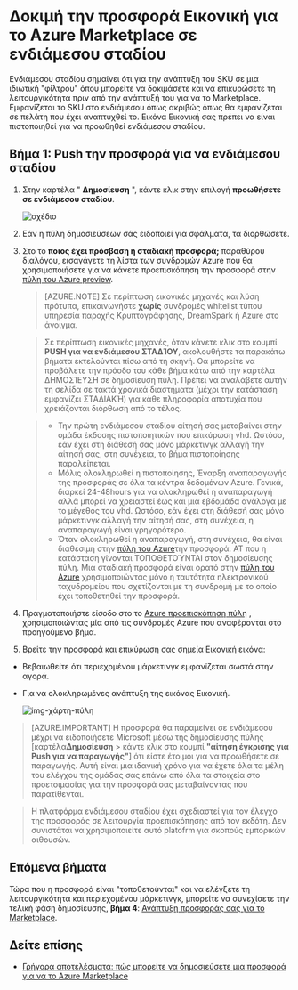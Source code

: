 <properties
   pageTitle="Δοκιμάστε την προσφορά Εικονική για το Marketplace | Microsoft Azure"
   description="Κατανόηση πώς μπορείτε να δοκιμάσετε την εικόνα σας Εικονική για το Azure Marketplace."
   services="marketplace-publishing"
   documentationCenter=""
   authors="HannibalSII"
   manager="hascipio"
   editor=""/>

<tags
   ms.service="marketplace"
   ms.devlang="na"
   ms.topic="article"
   ms.tgt_pltfrm="na"
   ms.workload="na"
   ms.date="08/01/2016"
   ms.author="hascipio" />

# <a name="test-your-vm-offer-for-the-azure-marketplace-in-staging"></a>Δοκιμή την προσφορά Εικονική για το Azure Marketplace σε ενδιάμεσου σταδίου

Ενδιάμεσου σταδίου σημαίνει ότι για την ανάπτυξη του SKU σε μια ιδιωτική "φίλτρου" όπου μπορείτε να δοκιμάσετε και να επικυρώσετε τη λειτουργικότητα πριν από την ανάπτυξή του για να το Marketplace. Εμφανίζεται το SKU στο ενδιάμεσου όπως ακριβώς όπως θα εμφανίζεται σε πελάτη που έχει αναπτυχθεί το. Εικόνα Εικονική σας πρέπει να είναι πιστοποιηθεί για να προωθηθεί ενδιάμεσου σταδίου.

## <a name="step-1-push-your-offer-to-staging"></a>Βήμα 1: Push την προσφορά για να ενδιάμεσου σταδίου

1. Στην καρτέλα " **Δημοσίευση** ", κάντε κλικ στην επιλογή **προωθήσετε σε ενδιάμεσου σταδίου**.

    ![σχέδιο](media/marketplace-publishing-vm-image-test-in-staging/vm-image-push-to-staging.png)

2. Εάν η πύλη δημοσιεύσεων σάς ειδοποιεί για σφάλματα, τα διορθώσετε.
3.  Στο το **ποιος έχει πρόσβαση η σταδιακή προσφορά;** παραθύρου διαλόγου, εισαγάγετε τη λίστα των συνδρομών Azure που θα χρησιμοποιήσετε για να κάνετε προεπισκόπηση την προσφορά στην [πύλη του Azure preview](https://portal.azure.com).

    >[AZURE.NOTE] Σε περίπτωση εικονικές μηχανές και λύση πρότυπα, επικοινωνήστε **χωρίς** συνδρομές whitelist τύπου υπηρεσία παροχής Κρυπτογράφησης, DreamSpark ή Azure στο άνοιγμα.


    > Σε περίπτωση εικονικές μηχανές, όταν κάνετε κλικ στο κουμπί **PUSH για να ενδιάμεσου ΣΤΑΔΊΟΥ**, ακολουθήστε τα παρακάτω βήματα εκτελούνται πίσω από τη σκηνή. Θα μπορείτε να προβάλετε την πρόοδο του κάθε βήμα κάτω από την καρτέλα ΔΗΜΟΣΊΕΥΣΗ σε δημοσίευση πύλη. Πρέπει να αναλάβετε αυτήν τη σελίδα σε τακτά χρονικά διαστήματα (μέχρι την κατάσταση εμφανίζει ΣΤΑΔΙΑΚΉ) για κάθε πληροφορία αποτυχία που χρειάζονται διόρθωση από το τέλος.

    > - Την πρώτη ενδιάμεσου σταδίου αίτησή σας μεταβαίνει στην ομάδα έκδοσης πιστοποιητικών που επικύρωση vhd. Ωστόσο, εάν έχει στη διάθεσή σας μόνο μάρκετινγκ αλλαγή την αίτησή σας, στη συνέχεια, το βήμα πιστοποίησης παραλείπεται.
    > - Μόλις ολοκληρωθεί η πιστοποίησης, Έναρξη αναπαραγωγής της προσφοράς σε όλα τα κέντρα δεδομένων Azure. Γενικά, διαρκεί 24-48hours για να ολοκληρωθεί η αναπαραγωγή αλλά μπορεί να χρειαστεί έως και μια εβδομάδα ανάλογα με το μέγεθος του vhd. Ωστόσο, εάν έχει στη διάθεσή σας μόνο μάρκετινγκ αλλαγή την αίτησή σας, στη συνέχεια, η αναπαραγωγή είναι γρηγορότερο.
    > - Όταν ολοκληρωθεί η αναπαραγωγή, στη συνέχεια, θα είναι διαθέσιμη στην [πύλη του Azure](http:/portal.azure.com)την προσφορά. AT που η κατάσταση γίνονται ΤΟΠΟΘΕΤΟΎΝΤΑΙ στον δημοσίευσης πύλη. Μια σταδιακή προσφορά είναι ορατό στην [πύλη του Azure](http:/portal.azure.com) χρησιμοποιώντας μόνο η ταυτότητα ηλεκτρονικού ταχυδρομείου που σχετίζονται με τη συνδρομή με το οποίο έχει τοποθετηθεί την προσφορά.

4. Πραγματοποιήστε είσοδο στο το [Azure προεπισκόπηση πύλη](https://portal.azure.com) , χρησιμοποιώντας μία από τις συνδρομές Azure που αναφέρονται στο προηγούμενο βήμα.
5. Βρείτε την προσφορά και επικύρωση σας σημεία Εικονική εικόνα:
  - Βεβαιωθείτε ότι περιεχομένου μάρκετινγκ εμφανίζεται σωστά στην αγορά.
  - Για να ολοκληρωμένες ανάπτυξη της εικόνας Εικονική.

      ![img-χάρτη-πύλη](media/marketplace-publishing-push-to-staging/pubportal-mapping-azure-portal.jpg)

> [AZURE.IMPORTANT] Η προσφορά θα παραμείνει σε ενδιάμεσου μέχρι να ειδοποιήσετε Microsoft μέσω της δημοσίευσης πύλης [καρτέλα**Δημοσίευση** > κάντε κλικ στο κουμπί **"αίτηση έγκρισης για Push για να παραγωγής"**] ότι είστε έτοιμοι για να προωθήσετε σε παραγωγής. Αυτή είναι μια ιδανική χρόνο για να έχετε όλα τα μέλη του ελέγχου της ομάδας σας επάνω από όλα τα στοιχεία στο προετοιμασίας για την προσφορά σας μεταβαίνοντας που παρατίθενται.

> Η πλατφόρμα ενδιάμεσου σταδίου έχει σχεδιαστεί για τον έλεγχο της προσφοράς σε λειτουργία προεπισκόπησης από τον εκδότη. Δεν συνιστάται να χρησιμοποιείτε αυτό platofrm για σκοπούς εμπορικών αιθουσών.

## <a name="next-steps"></a>Επόμενα βήματα
Τώρα που η προσφορά είναι "τοποθετούνται" και να ελέγξετε τη λειτουργικότητα και περιεχομένου μάρκετινγκ, μπορείτε να συνεχίσετε την τελική φάση δημοσίευσης, **βήμα 4**: [Ανάπτυξη προσφοράς σας για το Marketplace](marketplace-publishing-push-to-production.md).

## <a name="see-also"></a>Δείτε επίσης
- [Γρήγορα αποτελέσματα: πώς μπορείτε να δημοσιεύσετε μια προσφορά για να το Azure Marketplace](marketplace-publishing-getting-started.md)
